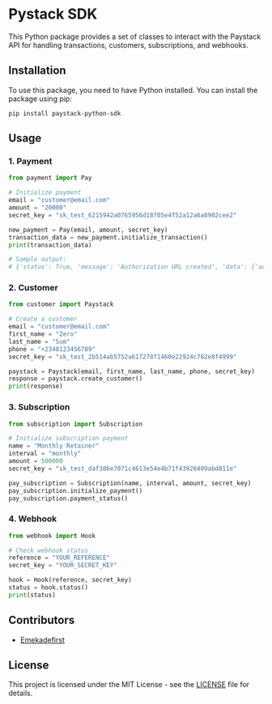 # Pystack SDK

This Python package provides a set of classes to interact with the Paystack API for handling transactions, customers, subscriptions, and webhooks.

## Installation

To use this package, you need to have Python installed. You can install the package using pip:

```
pip install paystack-python-sdk
```

## Usage

### 1. Payment

```python
from payment import Pay

# Initialize payment
email = "customer@email.com"
amount = "20000"
secret_key = "sk_test_6215942a0765956d18f05e4f52a12a6a8902cee2"

new_payment = Pay(email, amount, secret_key)
transaction_data = new_payment.initialize_transaction()
print(transaction_data)

# Sample output:
# {'status': True, 'message': 'Authorization URL created', 'data': {'authorization_url': 'https://checkout.paystack.com/1hxv7un'}}
```

### 2. Customer

```python
from customer import Paystack

# Create a customer
email = "customer@email.com"
first_name = "Zero"
last_name = "Sum"
phone = "+2348123456789"
secret_key = "sk_test_2b514ab5752a617278f1460e22924c782e8f4999"

paystack = Paystack(email, first_name, last_name, phone, secret_key)
response = paystack.create_customer()
print(response)
```

### 3. Subscription

```python
from subscription import Subscription

# Initialize subscription payment
name = "Monthly Retainer"
interval = "monthly"
amount = 500000
secret_key = "sk_test_daf386e7071c4613e54e4b71f43926409abd811e"

pay_subscription = Subscription(name, interval, amount, secret_key)
pay_subscription.initialize_payment()
pay_subscription.payment_status()
```

### 4. Webhook

```python
from webhook import Hook

# Check webhook status
reference = "YOUR_REFERENCE"
secret_key = "YOUR_SECRET_KEY"

hook = Hook(reference, secret_key)
status = hook.status()
print(status)
```

## Contributors

- [Emekadefirst](https://github.com/emekadefirst)

## License

This project is licensed under the MIT License - see the [LICENSE](LICENSE) file for details.
